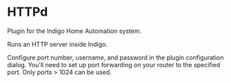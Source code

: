 # HTTPd

Plugin for the Indigo Home Automation system.

Runs an HTTP server inside Indigo.

Configure port number, username, and password in the plugin configuration dialog.  You'll need to set up port forwarding on your router to the specified port.  Only ports > 1024 can be used.
